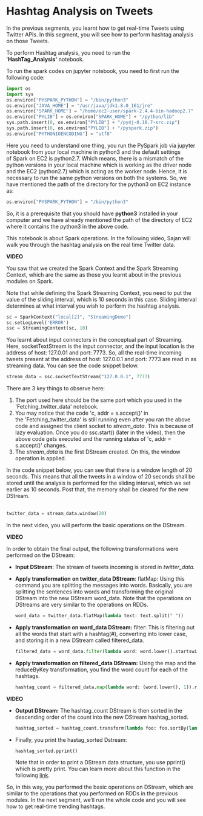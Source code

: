 # Hashtag Analysis on Tweets

In the previous segments, you learnt how to get real-time Tweets using Twitter APIs. In this segment, you will see how to perform hashtag analysis on those Tweets.

To perform Hashtag analysis, you need to run the '**HashTag_Analysis'** notebook.

To run the spark codes on jupyter notebook, you need to first run the following code:

```python
import os
import sys
os.environ["PYSPARK_PYTHON"] = "/bin/python3"
os.environ["JAVA_HOME"] = "/usr/java/jdk1.8.0_161/jre"
os.environ["SPARK_HOME"] = "/home/ec2-user/spark-2.4.4-bin-hadoop2.7"
os.environ["PYLIB"] = os.environ["SPARK_HOME"] + "/python/lib"
sys.path.insert(0, os.environ["PYLIB"] + "/py4j-0.10.7-src.zip")
sys.path.insert(0, os.environ["PYLIB"] + "/pyspark.zip")
os.environ["PYTHONIOENCODING"] = "utf8"
```

Here you need to understand one thing, you run the PySpark job via jupyter notebook from your local machine in python3 and the default settings of Spark on EC2 is python2.7. Which means, there is a mismatch of the python versions in your local machine which is working as the driver node and the EC2 (python2.7) which is acting as the worker node. Hence, it is necessary to run the same python versions on both the systems. So, we have mentioned the path of the directory for the python3 on EC2 instance as:

```python
os.environ["PYSPARK_PYTHON"] = "/bin/python3"
```

So, it is a prerequisite that you should have **python3** installed in your computer and we have already mentioned the path of the directory of EC2 where it contains the python3 in the above code.

This notebook is about Spark operations. In the following video, Sajan will walk you through the hashtag analysis on the real time Twitter data.

**VIDEO**

You saw that we created the Spark Context and the Spark Streaming Context, which are the same as those you learnt about in the previous modules on Spark. 

Note that while defining the Spark Streaming Context, you need to put the value of the sliding interval, which is 10 seconds in this case. Sliding interval determines at what interval you wish to perform the hashtag analysis.

```python
sc = SparkContext("local[2]", "StreamingDemo")
sc.setLogLevel('ERROR')
ssc = StreamingContext(sc, 10)
```

You learnt about input connectors in the conceptual part of Streaming. Here, socketTextStream is the input connector, and the input location is the address of host: 127.0.01 and port: 7773. So, all the real-time incoming tweets present at the address of host: 127.0.0.1 and port: 7773 are read in as streaming data. You can see the code snippet below.

```python
stream_data = ssc.socketTextStream("127.0.0.1", 7777)
```

There are 3 key things to observe here:

1. The port used here should be the same port which you used in the 'Fetching_twitter_data' notebook.
2. You may notice that the code 'c, addr = s.accept()' in the 'Fetching_twitter_data' is still running even after you ran the above code and assigned the client socket to _stream_data_. This is because of lazy evaluation. Once you do ssc.start() (later in the video), then the above code gets executed and the running status of 'c, addr = s.accept()' changes.
3. The _stream_data_ is the first DStream created. On this, the window operation is applied.

In the code snippet below, you can see that there is a window length of 20 seconds. This means that all the tweets in a window of 20 seconds shall be stored until the analysis is performed for the sliding interval, which we set earlier as 10 seconds. Post that, the memory shall be cleared for the new DStream.  
 

```python
twitter_data = stream_data.window(20)
```

In the next video, you will perform the basic operations on the DStream.

**VIDEO**

In order to obtain the final output, the following transformations were performed on the DStream:

- **Input DStream**: The stream of tweets incoming is stored in _twitter_data._

- **Apply transformation** **on twitter_data DStream**: flatMap: Using this command you are splitting the messages into words. Basically, you are splitting the sentences into words and transforming the original DStream into the new DStream word_data. Note that the operations on DStreams are very similar to the operations on RDDs.
  
  ```python
  word_data = twitter_data.flatMap(lambda text: text.split(" "))
  ```

- **Apply transformation on word_data DStream:** filter: This is filtering out all the words that start with a hashtag(#), converting into lower case, and storing it in a new DStream called filtered_data.
  
  ```python
  filtered_data = word_data.filter(lambda word: word.lower().startswith("#"))
  ```

- **Apply transformation on filtered_data DStream:** Using the map and the reduceByKey transformation, you find the word count for each of the hashtags.
  
  ```python
  hashtag_count = filtered_data.map(lambda word: (word.lower(), 1)).reduceByKey(lambda a, b:a+b)
  ```

**VIDEO**

- **Output DStream:** The hashtag_count DStream is then sorted in the descending order of the count into the new DStream hashtag_sorted.
  
  ```python
  hashtag_sorted = hashtag_count.transform(lambda foo: foo.sortBy(lambda x:x[1], ascending = False))
  ```

- Finally, you print the hastag_sorted Dstream:
  
  ```python
  hashtag_sorted.pprint()
  ```
  
  Note that in order to print a DStream data structure, you use pprint() which is pretty print. You can learn more about this function in the following [link](http://docs.python.org/3/library/pprint.html).

So, in this way, you performed the basic operations on DStream, which are similar to the operations that you performed on RDDs in the previous modules. In the next segment, we’ll run the whole code and you will see how to get real-time trending hashtags.